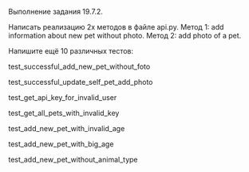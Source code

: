 Выполнение задания 19.7.2.

Написать реализацию 2х методов в файле api.py.
Метод 1: add information about new pet without photo.
Метод 2: add photo of a pet.

Напишите ещё 10 различных тестов:

test_successful_add_new_pet_without_foto

test_successful_update_self_pet_add_photo

test_get_api_key_for_invalid_user

test_get_all_pets_with_invalid_key

test_add_new_pet_with_invalid_age

test_add_new_pet_with_big_age

test_add_new_pet_without_animal_type

